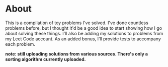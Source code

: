 # About
  This is a compilation of toy problems I've solved. I've done countless problems before, but I thought it'd be a good idea to start showing how I go about solving these things. I'll also be adding my solutions to problems from my Leet Code account. As an added bonus, I'll provide tests to accompany each problem.


**note: still uploading solutions from various sources. There's only a sorting algorithm currently uploaded.**
